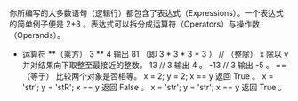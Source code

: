 你所编写的大多数语句（逻辑行）都包含了表达式（Expressions）。一个表达式的简单例子便是  2+3  。表达式可以拆分成运算符（Operators）与操作数（Operands）。
- 运算符
**（乘方）
3 ** 4  输出  81  （即  3 * 3 * 3 * 3  ）
//  （整除）
x 除以 y 并对结果向下取整至最接近的整数。
13 // 3  输出  4  。
-13 // 3  输出  -5  。
==  （等于）
比较两个对象是否相等。
x = 2; y = 2; x == y  返回  True  。
x = 'str'; y = 'stR'; x == y  返回  False  。
x = 'str'; y = 'str'; x == y  返回  True  。